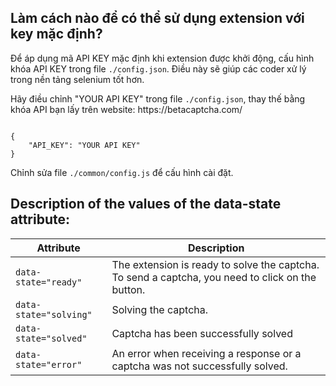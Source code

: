 
## Làm cách nào để có thể sử dụng extension với key mặc định?
Để áp dụng mã API KEY mặc định khi extension được khởi động, cấu hình khóa API KEY trong file `./config.json`. Điều này sẽ giúp các coder xử lý trong nền tảng selenium tốt hơn.

<p>Hãy điều chỉnh "YOUR API KEY" trong file <code>./config.json</code>, thay thế bằng khóa API bạn lấy trên website: https://betacaptcha.com/</p>

<pre><code class="json">
{
    "API_KEY": "YOUR API KEY"
}
</code></pre>


Chỉnh sửa file `./common/config.js` để cấu hình cài đặt.
## Description of the values of the data-state attribute:

| Attribute           | Description                                                                 |
|---------------------|-----------------------------------------------------------------------------|
| `data-state="ready"`  | The extension is ready to solve the captcha. To send a captcha, you need to click on the button. |
| `data-state="solving"` | Solving the captcha.                                                      |
| `data-state="solved"`  | Captcha has been successfully solved                                      |
| `data-state="error"`   | An error when receiving a response or a captcha was not successfully solved. |
